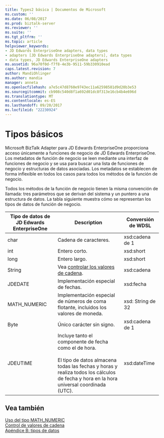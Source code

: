 ```yaml
---
title: Types2 básica | Documentos de Microsoft
ms.custom: ''
ms.date: 06/08/2017
ms.prod: biztalk-server
ms.reviewer: ''
ms.suite: ''
ms.tgt_pltfrm: ''
ms.topic: article
helpviewer_keywords:
- JD Edwards EnterpriseOne adapters, data types
- adapters [JD Edwards EnterpriseOne adapters], data types
- data types, JD Edwards EnterpriseOne adapters
ms.assetid: 96a70f0d-f7f8-4e3b-9511-59b330910ead
caps.latest.revision: 7
author: MandiOhlinger
ms.author: mandia
manager: anneta
ms.openlocfilehash: a7e5c47d8760e9743ec11a62598581d9d20b3e53
ms.sourcegitcommit: cb908c540d8f1a692d01dc8f313e16cb4b4e696d
ms.translationtype: MT
ms.contentlocale: es-ES
ms.lasthandoff: 09/20/2017
ms.locfileid: "22230924"
---
```

# <a name="basic-types"></a>Tipos básicos
Microsoft BizTalk Adapter para JD Edwards EnterpriseOne proporciona acceso únicamente a funciones de negocio de JD Edwards EnterpriseOne. Los metadatos de función de negocio se leen mediante una interfaz de funciones de negocio y se usa para buscar una lista de funciones de negocio y estructuras de datos asociadas. Los metadatos se establecen de forma inflexible en todos los casos para todos los métodos de la función de negocio.  
  
 Todos los métodos de la función de negocio tienen la misma convención de llamada: tres parámetros que se derivan del sistema y un puntero a una estructura de datos. La tabla siguiente muestra cómo se representan los tipos de datos de función de negocio.  
  
|Tipo de datos de JD Edwards EnterpriseOne|Description|Conversión de WDSL|  
|----------------------------------------|-----------------|---------------------|  
|char|Cadena de caracteres.|xsd:cadena de 1|  
|int|Entero corto.|xsd:short|  
|long|Entero largo.|xsd:short|  
|String|Vea [controlar los valores de cadena](../core/handling-string-values2.md).|xsd:cadena|  
|JDEDATE|Implementación especial de fechas.|xsd:fecha|  
|MATH_NUMERIC|Implementación especial de números de coma flotante, incluidos los valores de moneda.|xsd: String de 32|  
|Byte|Único carácter sin signo.|xsd:cadena de 1|  
|JDEUTIME|Incluye tanto el componente de fecha como el de hora.<br /><br /> El tipo de datos almacena todas las fechas y horas y realiza todos los cálculos de fecha y hora en la hora universal coordinada (UTC).|xsd:dateTime|  
  
## <a name="see-also"></a>Vea también  
 [Uso del tipo MATH_NUMERIC](../core/using-the-math-numeric-type1.md)   
 [Control de valores de cadena](../core/handling-string-values2.md)   
 [Apéndice B: tipos de datos](../core/appendix-b-data-types.md)